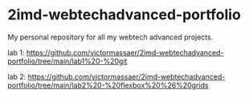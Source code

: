 # 2imd-webtechadvanced-portfolio
My personal repository for all my webtech advanced projects.

lab 1:
https://github.com/victormassaer/2imd-webtechadvanced-portfolio/tree/main/lab1%20-%20git

lab 2:
https://github.com/victormassaer/2imd-webtechadvanced-portfolio/tree/main/lab2%20-%20flexbox%20%26%20grids

